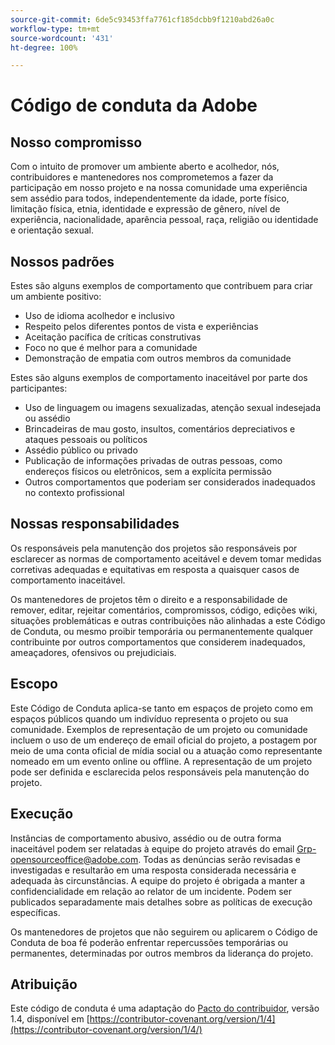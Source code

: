 ```yaml
---
source-git-commit: 6de5c93453ffa7761cf185dcbb9f1210abd26a0c
workflow-type: tm+mt
source-wordcount: '431'
ht-degree: 100%

---
```

# Código de conduta da Adobe

## Nosso compromisso

Com o intuito de promover um ambiente aberto e acolhedor, nós, contribuidores e mantenedores nos comprometemos a fazer da participação em nosso projeto e na nossa comunidade uma experiência sem assédio para todos, independentemente da idade, porte físico, limitação física, etnia, identidade e expressão de gênero, nível de experiência, nacionalidade, aparência pessoal, raça, religião ou identidade e orientação sexual.

## Nossos padrões

Estes são alguns exemplos de comportamento que contribuem para criar um ambiente positivo:

* Uso de idioma acolhedor e inclusivo
* Respeito pelos diferentes pontos de vista e experiências
* Aceitação pacífica de críticas construtivas
* Foco no que é melhor para a comunidade
* Demonstração de empatia com outros membros da comunidade

Estes são alguns exemplos de comportamento inaceitável por parte dos participantes:

* Uso de linguagem ou imagens sexualizadas, atenção sexual indesejada ou assédio
* Brincadeiras de mau gosto, insultos, comentários depreciativos e ataques pessoais ou políticos
* Assédio público ou privado
* Publicação de informações privadas de outras pessoas, como endereços físicos ou eletrônicos, sem a explícita permissão
* Outros comportamentos que poderiam ser considerados inadequados no contexto profissional

## Nossas responsabilidades

Os responsáveis pela manutenção dos projetos são responsáveis por esclarecer as normas de comportamento aceitável e devem tomar medidas corretivas adequadas e equitativas em resposta a quaisquer casos de comportamento inaceitável.

Os mantenedores de projetos têm o direito e a responsabilidade de remover, editar, rejeitar comentários, compromissos, código, edições wiki, situações problemáticas e outras contribuições não alinhadas a este Código de Conduta, ou mesmo proibir temporária ou permanentemente qualquer contribuinte por outros comportamentos que considerem inadequados, ameaçadores, ofensivos ou prejudiciais.

## Escopo

Este Código de Conduta aplica-se tanto em espaços de projeto como em espaços públicos quando um indivíduo representa o projeto ou sua comunidade. Exemplos de representação de um projeto ou comunidade incluem o uso de um endereço de email oficial do projeto, a postagem por meio de uma conta oficial de mídia social ou a atuação como representante nomeado em um evento online ou offline. A representação de um projeto pode ser definida e esclarecida pelos responsáveis pela manutenção do projeto.

## Execução

Instâncias de comportamento abusivo, assédio ou de outra forma inaceitável podem ser relatadas à equipe do projeto através do email Grp-opensourceoffice@adobe.com. Todas as denúncias serão revisadas e investigadas e resultarão em uma resposta considerada necessária e adequada às circunstâncias. A equipe do projeto é obrigada a manter a confidencialidade em relação ao relator de um incidente.
Podem ser publicados separadamente mais detalhes sobre as políticas de execução específicas.

Os mantenedores de projetos que não seguirem ou aplicarem o Código de Conduta de boa fé poderão enfrentar repercussões temporárias ou permanentes, determinadas por outros membros da liderança do projeto.

## Atribuição

Este código de conduta é uma adaptação do [Pacto do contribuidor](https://contributor-covenant.org), versão 1.4, disponível em [https://contributor-covenant.org/version/1/4](https://contributor-covenant.org/version/1/4/)
